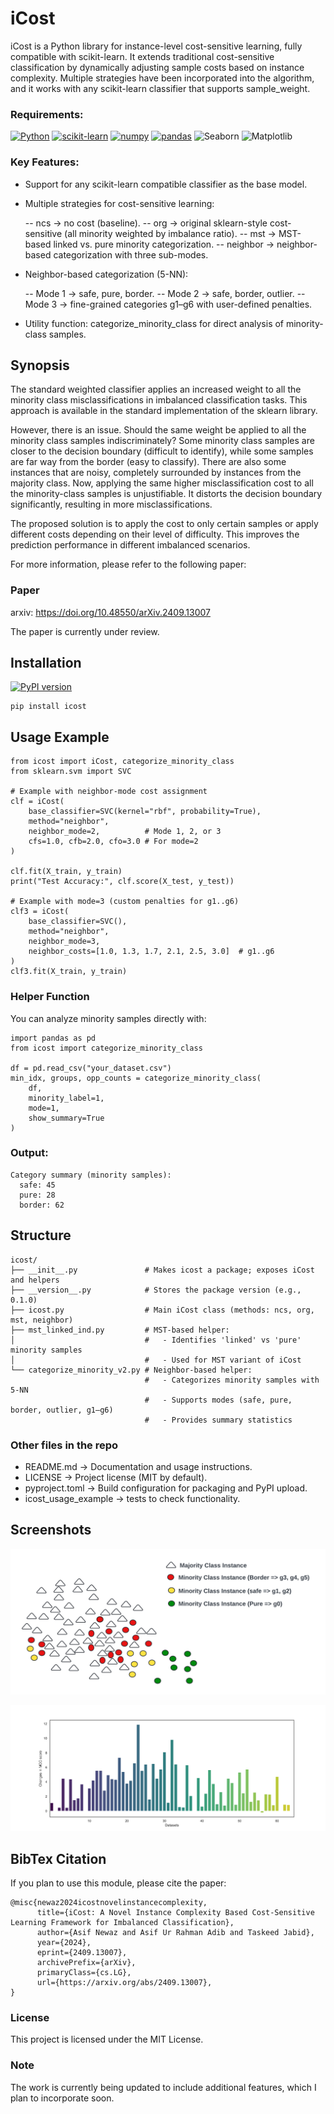 
# iCost

iCost is a Python library for instance-level cost-sensitive learning, fully compatible with scikit-learn. It extends traditional cost-sensitive classification by dynamically adjusting sample costs based on instance complexity. Multiple strategies have been incorporated into the algorithm, and it works with any scikit-learn classifier that supports sample_weight.

### Requirements:
[![Python](https://img.shields.io/badge/Python-3.8%2B-blue)](https://www.python.org/downloads/)
[![scikit-learn](https://img.shields.io/badge/scikit--learn-0.24%2B-orange)](https://scikit-learn.org/stable/)
[![numpy](https://img.shields.io/badge/numpy-1.19%2B-ff69b4)](https://numpy.org/)
[![pandas](https://img.shields.io/badge/pandas-1.1%2B-yellow)](https://pandas.pydata.org/)
![Seaborn](https://img.shields.io/badge/Seaborn-Data%20Visualization-blue)
![Matplotlib](https://img.shields.io/badge/Matplotlib-Data%20Visualization-orange)


 

### Key Features:
- Support for any scikit-learn compatible classifier as the base model.
- Multiple strategies for cost-sensitive learning:

    -- ncs → no cost (baseline).
    -- org → original sklearn-style cost-sensitive (all minority weighted by imbalance ratio).
    -- mst → MST-based linked vs. pure minority categorization.
    -- neighbor → neighbor-based categorization with three sub-modes.

- Neighbor-based categorization (5-NN):

    -- Mode 1 → safe, pure, border.
    -- Mode 2 → safe, border, outlier.
    -- Mode 3 → fine-grained categories g1–g6 with user-defined penalties.

- Utility function: categorize_minority_class for direct analysis of minority-class samples.

  
## Synopsis

The standard weighted classifier applies an increased weight to all the minority class misclassifications in imbalanced classification tasks. This approach is available in the standard implementation of the sklearn library.

However, there is an issue. Should the same weight be applied to all the minority class samples indiscriminately? Some minority class samples are closer to the decision boundary (difficult to identify), while some samples are far way from the border (easy to classify). There are also some instances that are noisy, completely surrounded by instances from the majority class. Now, applying the same higher misclassification cost to all the minority-class samples is unjustifiable. It distorts the decision boundary significantly, resulting in more misclassifications. 

The proposed solution is to apply the cost to only certain samples or apply different costs depending on their level of difficulty. This improves the prediction performance in different imbalanced scenarios.

For more information, please refer to the following paper:

### Paper

arxiv: https://doi.org/10.48550/arXiv.2409.13007 

The paper is currently under review.

## Installation

[![PyPI version](https://img.shields.io/pypi/v/icost?color=blue&label=install%20with%20pip)](https://pypi.org/project/icost/)


```
pip install icost
```


## Usage Example

```
from icost import iCost, categorize_minority_class
from sklearn.svm import SVC

# Example with neighbor-mode cost assignment
clf = iCost(
    base_classifier=SVC(kernel="rbf", probability=True),
    method="neighbor",
    neighbor_mode=2,          # Mode 1, 2, or 3
    cfs=1.0, cfb=2.0, cfo=3.0 # For mode=2
)

clf.fit(X_train, y_train)
print("Test Accuracy:", clf.score(X_test, y_test))

# Example with mode=3 (custom penalties for g1..g6)
clf3 = iCost(
    base_classifier=SVC(),
    method="neighbor",
    neighbor_mode=3,
    neighbor_costs=[1.0, 1.3, 1.7, 2.1, 2.5, 3.0]  # g1..g6
)
clf3.fit(X_train, y_train)
```

### Helper Function

You can analyze minority samples directly with:

```
import pandas as pd
from icost import categorize_minority_class

df = pd.read_csv("your_dataset.csv")
min_idx, groups, opp_counts = categorize_minority_class(
    df,
    minority_label=1,
    mode=1,
    show_summary=True
)
```

### Output:

```
Category summary (minority samples):
  safe: 45
  pure: 28
  border: 62
```

## Structure

```
icost/
├── __init__.py               # Makes icost a package; exposes iCost and helpers
├── __version__.py            # Stores the package version (e.g., 0.1.0)
├── icost.py                  # Main iCost class (methods: ncs, org, mst, neighbor)
├── mst_linked_ind.py         # MST-based helper:
│                             #   - Identifies 'linked' vs 'pure' minority samples
│                             #   - Used for MST variant of iCost
└── categorize_minority_v2.py # Neighbor-based helper:
                              #   - Categorizes minority samples with 5-NN
                              #   - Supports modes (safe, pure, border, outlier, g1–g6)
                              #   - Provides summary statistics
```

### Other files in the repo

 - README.md → Documentation and usage instructions.
 - LICENSE → Project license (MIT by default).
 - pyproject.toml → Build configuration for packaging and PyPI upload.
 - icost_usage_example → tests to check functionality.


## Screenshots

![App Screenshot](https://github.com/newaz-aa/Modified_Cost_Sensitive_Classifier/blob/main/Figures/categorization.png)

![App Screenshot](https://github.com/newaz-aa/Modified_Cost_Sensitive_Classifier/blob/main/Figures/icsot_lr.png)


## BibTex Citation
If you plan to use this module, please cite the paper:

```
@misc{newaz2024icostnovelinstancecomplexity,
      title={iCost: A Novel Instance Complexity Based Cost-Sensitive Learning Framework for Imbalanced Classification}, 
      author={Asif Newaz and Asif Ur Rahman Adib and Taskeed Jabid},
      year={2024},
      eprint={2409.13007},
      archivePrefix={arXiv},
      primaryClass={cs.LG},
      url={https://arxiv.org/abs/2409.13007}, 
}
```

### License

This project is licensed under the MIT License.

### Note

The work is currently being updated to include additional features, which I plan to incorporate soon. 
